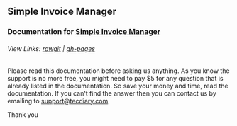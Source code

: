## Simple Invoice Manager

### Documentation for [Simple Invoice Manager](http://codecanyon.net/item/simple-invoice-manager-invoicing-made-easy/4259689?ref=Tecdiary)

###### View Links: [rawgit](http://rawgit.com/tecdiary/sim-guide/gh-pages/index.html) | [gh-pages](http://tecdiary.github.io/sim-guide/)

Please read this documentation before asking us anything. As you know the support is no more free, you might need to pay $5 for any question that is already listed in the documentation. So save your money and time, read the documentation. If you can't find the answer then you can contact us by emailing to support@tecdiary.com 

Thank you